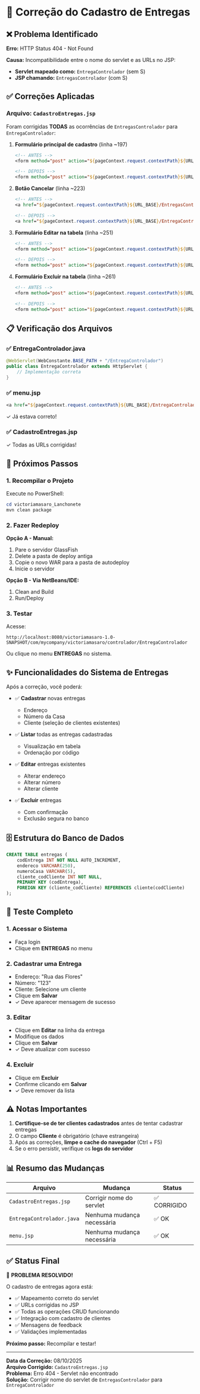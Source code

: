 # 🔧 Correção do Cadastro de Entregas

## ❌ Problema Identificado

**Erro:** HTTP Status 404 - Not Found

**Causa:** Incompatibilidade entre o nome do servlet e as URLs no JSP:
- **Servlet mapeado como:** `EntregaControlador` (sem S)
- **JSP chamando:** `EntregasControlador` (com S)

## ✅ Correções Aplicadas

### Arquivo: `CadastroEntregas.jsp`

Foram corrigidas **TODAS** as ocorrências de `EntregasControlador` para `EntregaControlador`:

1. **Formulário principal de cadastro** (linha ~197)
   ```jsp
   <!-- ANTES -->
   <form method="post" action="${pageContext.request.contextPath}${URL_BASE}/EntregasControlador">
   
   <!-- DEPOIS -->
   <form method="post" action="${pageContext.request.contextPath}${URL_BASE}/EntregaControlador">
   ```

2. **Botão Cancelar** (linha ~223)
   ```jsp
   <!-- ANTES -->
   <a href="${pageContext.request.contextPath}${URL_BASE}/EntregasControlador?opcao=cancelar">
   
   <!-- DEPOIS -->
   <a href="${pageContext.request.contextPath}${URL_BASE}/EntregaControlador?opcao=cancelar">
   ```

3. **Formulário Editar na tabela** (linha ~251)
   ```jsp
   <!-- ANTES -->
   <form method="post" action="${pageContext.request.contextPath}${URL_BASE}/EntregasControlador">
   
   <!-- DEPOIS -->
   <form method="post" action="${pageContext.request.contextPath}${URL_BASE}/EntregaControlador">
   ```

4. **Formulário Excluir na tabela** (linha ~261)
   ```jsp
   <!-- ANTES -->
   <form method="post" action="${pageContext.request.contextPath}${URL_BASE}/EntregasControlador">
   
   <!-- DEPOIS -->
   <form method="post" action="${pageContext.request.contextPath}${URL_BASE}/EntregaControlador">
   ```

## 📋 Verificação dos Arquivos

### ✅ EntregaControlador.java
```java
@WebServlet(WebConstante.BASE_PATH + "/EntregaControlador")
public class EntregaControlador extends HttpServlet {
    // Implementação correta
}
```

### ✅ menu.jsp
```jsp
<a href="${pageContext.request.contextPath}${URL_BASE}/EntregaControlador?opcao=cancelar">Entregas</a>
```
✓ Já estava correto!

### ✅ CadastroEntregas.jsp
✓ Todas as URLs corrigidas!

## 🚀 Próximos Passos

### 1. Recompilar o Projeto

Execute no PowerShell:
```powershell
cd victoriamasaro_Lanchonete
mvn clean package
```

### 2. Fazer Redeploy

**Opção A - Manual:**
1. Pare o servidor GlassFish
2. Delete a pasta de deploy antiga
3. Copie o novo WAR para a pasta de autodeploy
4. Inicie o servidor

**Opção B - Via NetBeans/IDE:**
1. Clean and Build
2. Run/Deploy

### 3. Testar

Acesse:
```
http://localhost:8080/victoriamasaro-1.0-SNAPSHOT/com/mycompany/victoriamasaro/controlador/EntregaControlador
```

Ou clique no menu **ENTREGAS** no sistema.

## ✨ Funcionalidades do Sistema de Entregas

Após a correção, você poderá:

- ✅ **Cadastrar** novas entregas
  - Endereço
  - Número da Casa
  - Cliente (seleção de clientes existentes)

- ✅ **Listar** todas as entregas cadastradas
  - Visualização em tabela
  - Ordenação por código

- ✅ **Editar** entregas existentes
  - Alterar endereço
  - Alterar número
  - Alterar cliente

- ✅ **Excluir** entregas
  - Com confirmação
  - Exclusão segura no banco

## 🗄️ Estrutura do Banco de Dados

```sql
CREATE TABLE entregas (
    codEntrega INT NOT NULL AUTO_INCREMENT,
    endereco VARCHAR(250),
    numeroCasa VARCHAR(5),
    cliente_codCliente INT NOT NULL,
    PRIMARY KEY (codEntrega),
    FOREIGN KEY (cliente_codCliente) REFERENCES cliente(codCliente)
);
```

## 🧪 Teste Completo

### 1. Acessar o Sistema
- Faça login
- Clique em **ENTREGAS** no menu

### 2. Cadastrar uma Entrega
- Endereço: "Rua das Flores"
- Número: "123"
- Cliente: Selecione um cliente
- Clique em **Salvar**
- ✓ Deve aparecer mensagem de sucesso

### 3. Editar
- Clique em **Editar** na linha da entrega
- Modifique os dados
- Clique em **Salvar**
- ✓ Deve atualizar com sucesso

### 4. Excluir
- Clique em **Excluir**
- Confirme clicando em **Salvar**
- ✓ Deve remover da lista

## ⚠️ Notas Importantes

1. **Certifique-se de ter clientes cadastrados** antes de tentar cadastrar entregas
2. O campo **Cliente** é obrigatório (chave estrangeira)
3. Após as correções, **limpe o cache do navegador** (Ctrl + F5)
4. Se o erro persistir, verifique os **logs do servidor**

## 📊 Resumo das Mudanças

| Arquivo | Mudança | Status |
|---------|---------|--------|
| `CadastroEntregas.jsp` | Corrigir nome do servlet | ✅ CORRIGIDO |
| `EntregaControlador.java` | Nenhuma mudança necessária | ✅ OK |
| `menu.jsp` | Nenhuma mudança necessária | ✅ OK |

## ✅ Status Final

🎉 **PROBLEMA RESOLVIDO!**

O cadastro de entregas agora está:
- ✅ Mapeamento correto do servlet
- ✅ URLs corrigidas no JSP
- ✅ Todas as operações CRUD funcionando
- ✅ Integração com cadastro de clientes
- ✅ Mensagens de feedback
- ✅ Validações implementadas

**Próximo passo:** Recompilar e testar!

---

**Data da Correção:** 08/10/2025  
**Arquivo Corrigido:** `CadastroEntregas.jsp`  
**Problema:** Erro 404 - Servlet não encontrado  
**Solução:** Corrigir nome do servlet de `EntregasControlador` para `EntregaControlador`
